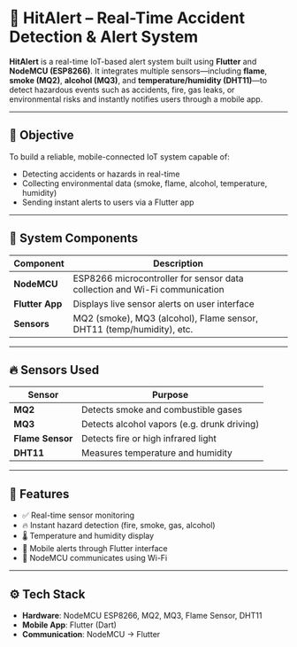 # 🚨 HitAlert – Real-Time Accident Detection & Alert System


**HitAlert** is a real-time IoT-based alert system built using **Flutter** and **NodeMCU (ESP8266)**. It integrates multiple sensors—including **flame**, **smoke (MQ2)**, **alcohol (MQ3)**, and **temperature/humidity (DHT11)**—to detect hazardous events such as accidents, fire, gas leaks, or environmental risks and instantly notifies users through a mobile app.

---

## 🎯 Objective

To build a reliable, mobile-connected IoT system capable of:
- Detecting accidents or hazards in real-time
- Collecting environmental data (smoke, flame, alcohol, temperature, humidity)
- Sending instant alerts to users via a Flutter app

---

## 🔗 System Components

| Component       | Description                                                                 |
|-----------------|-----------------------------------------------------------------------------|
| **NodeMCU**     | ESP8266 microcontroller for sensor data collection and Wi-Fi communication |
| **Flutter App** | Displays live sensor alerts on user interface                               |
| **Sensors**     | MQ2 (smoke), MQ3 (alcohol), Flame sensor, DHT11 (temp/humidity), etc.       |

---

## 🔥 Sensors Used

| Sensor         | Purpose                                   |
|----------------|-------------------------------------------|
| **MQ2**        | Detects smoke and combustible gases       |
| **MQ3**        | Detects alcohol vapors (e.g. drunk driving) |
| **Flame Sensor** | Detects fire or high infrared light     |
| **DHT11**      | Measures temperature and humidity         |


---

## 📱 Features

- ✅ Real-time sensor monitoring
- 🔥 Instant hazard detection (fire, smoke, gas, alcohol)
- 🌡️ Temperature and humidity display
- 📲 Mobile alerts through Flutter interface
- 📶 NodeMCU communicates using Wi-Fi 

---

## ⚙️ Tech Stack

- **Hardware**: NodeMCU ESP8266, MQ2, MQ3, Flame Sensor, DHT11
- **Mobile App**: Flutter (Dart)
- **Communication**: NodeMCU → Flutter



